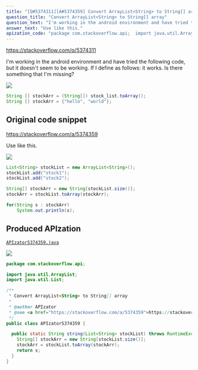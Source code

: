 ```yaml
---
title: "[Q#5374311][A#5374359] Convert ArrayList<String> to String[] array"
question_title: "Convert ArrayList<String> to String[] array"
question_text: "I'm working in the android environment and have tried the following code, but it doesn't seem to be working. If I define as follows: it works. Is there something that I'm missing?"
answer_text: "Use like this."
apization_code: "package com.stackoverflow.api;  import java.util.ArrayList; import java.util.List;  /**  * Convert ArrayList<String> to String[] array  *  * @author APIzator  * @see <a href=\"https://stackoverflow.com/a/5374359\">https://stackoverflow.com/a/5374359</a>  */ public class APIzator5374359 {    public static String string(List<String> stockList) throws RuntimeException {     String[] stockArr = new String[stockList.size()];     stockArr = stockList.toArray(stockArr);     return s;   } }"
---
```


https://stackoverflow.com/q/5374311

I&#x27;m working in the android environment and have tried the following code, but it doesn&#x27;t seem to be working.
If I define as follows:
it works. Is there something that I&#x27;m missing?


<div class="code-logo"><img src="/stackoverflow.png" /></div>

```java
String [] stockArr = (String[]) stock_list.toArray();
String [] stockArr = {"hello", "world"};
```


## Original code snippet

https://stackoverflow.com/a/5374359

Use like this.

<div class="code-logo"><img src="/stackoverflow.png" /></div>

```java
List<String> stockList = new ArrayList<String>();
stockList.add("stock1");
stockList.add("stock2");

String[] stockArr = new String[stockList.size()];
stockArr = stockList.toArray(stockArr);

for(String s : stockArr)
    System.out.println(s);
```

## Produced APIzation

[`APIzator5374359.java`](https://github.com/pasqualesalza/apization-temp-data/raw/master/search/APIzator5374359.java)

<div class="code-logo"><img src="/apizator.png" /></div>

```java
package com.stackoverflow.api;

import java.util.ArrayList;
import java.util.List;

/**
 * Convert ArrayList<String> to String[] array
 *
 * @author APIzator
 * @see <a href="https://stackoverflow.com/a/5374359">https://stackoverflow.com/a/5374359</a>
 */
public class APIzator5374359 {

  public static String string(List<String> stockList) throws RuntimeException {
    String[] stockArr = new String[stockList.size()];
    stockArr = stockList.toArray(stockArr);
    return s;
  }
}

```